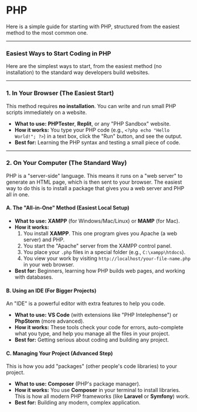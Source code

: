 # PHP

Here is a simple guide for starting with PHP, structured from the easiest method to the most common one.

---

### Easiest Ways to Start Coding in PHP

Here are the simplest ways to start, from the easiest method (no installation) to the standard way developers build websites.

---

### 1. In Your Browser (The Easiest Start)

This method requires **no installation**. You can write and run small PHP scripts immediately on a website.

* **What to use:** **PHPTester**, **Replit**, or any "PHP Sandbox" website.
* **How it works:** You type your PHP code (e.g., `<?php echo "Hello World!"; ?>`) in a text box, click the "Run" button, and see the output.
* **Best for:** Learning the PHP syntax and testing a small piece of code.

---

### 2. On Your Computer (The Standard Way)

PHP is a "server-side" language. This means it runs on a "web server" to generate an HTML page, which is then sent to your browser. The easiest way to do this is to install a package that gives you a web server and PHP all in one.

#### A. The "All-in-One" Method (Easiest Local Setup)

* **What to use:** **XAMPP** (for Windows/Mac/Linux) or **MAMP** (for Mac).
* **How it works:**
    1.  You install **XAMPP**. This one program gives you Apache (a web server) and PHP.
    2.  You start the "Apache" server from the XAMPP control panel.
    3.  You place your `.php` files in a special folder (e.g., `C:\xampp\htdocs`).
    4.  You view your work by visiting `http://localhost/your-file-name.php` in your web browser.
* **Best for:** Beginners, learning how PHP builds web pages, and working with databases.

#### B. Using an IDE (For Bigger Projects)

An "IDE" is a powerful editor with extra features to help you code.

* **What to use:** **VS Code** (with extensions like "PHP Intelephense") or **PhpStorm** (more advanced).
* **How it works:** These tools check your code for errors, auto-complete what you type, and help you manage all the files in your project.
* **Best for:** Getting serious about coding and building any project.

#### C. Managing Your Project (Advanced Step)

This is how you add "packages" (other people's code libraries) to your project.

* **What to use:** **Composer** (PHP's package manager).
* **How it works:** You use **Composer** in your terminal to install libraries. This is how all modern PHP frameworks (like **Laravel** or **Symfony**) work.
* **Best for:** Building any modern, complex application.
